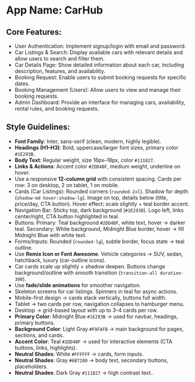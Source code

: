 # **App Name**: CarHub

## Core Features:

- User Authentication: Implement signup/login with email and password.
- Car Listings & Search: Display available cars with relevant details and allow users to search and filter them.
- Car Details Page: Show detailed information about each car, including description, features, and availability.
- Booking Request: Enable users to submit booking requests for specific dates.
- Booking Management (Users): Allow users to view and manage their booking requests.
- Admin Dashboard: Provide an interface for managing cars, availability, rental rules, and booking requests.

## Style Guidelines:

- **Font Family**: Inter, sans-serif (clean, modern, highly legible).
- **Headings (H1–H3)**: Bold, uppercase/larger font sizes, primary color `#1E293B`.
- **Body Text**: Regular weight, size 16px–18px, color `#111827`.
- **Links & Actions**: Accent color `#2DD4BF`, medium weight, underline on hover.
- Use a responsive **12-column grid** with consistent spacing. Cards per row: 3 on desktop, 2 on tablet, 1 on mobile.
- Cards (Car Listings): Rounded corners (`rounded-2xl`). Shadow for depth (`shadow-md hover:shadow-lg`). Image on top, details below (title, price/day, CTA button). Hover effect: scale slightly + teal border accent.
- Navigation Bar: Sticky top, dark background (`#1E293B`). Logo left, links center/right, CTA button highlighted in teal.
- Buttons: Primary: Teal background `#2DD4BF`, white text, hover → darker teal. Secondary: White background, Midnight Blue border, hover → fill Midnight Blue with white text.
- Forms/Inputs: Rounded (`rounded-lg`), subtle border, focus state → teal outline.
- Use **Remix Icon or Font Awesome**. Vehicle categories → SUV, sedan, hatchback, luxury (car-outline icons).
- Car cards scale up slightly + shadow deepen. Buttons change background/outline with smooth transition (`transition-all duration-300`).
- Use **fade/slide animations** for smoother navigation.
- Skeleton screens for car listings. Spinners in teal for async actions.
- Mobile-first design → cards stack vertically, buttons full width.
- Tablet → two cards per row, navigation collapses to hamburger menu.
- Desktop → grid-based layout with up to 3–4 cards per row.
- **Primary Color**: Midnight Blue `#1E293B` → used for navbar, headings, primary buttons.
- **Background Color**: Light Gray `#F9FAFB` → main background for pages, sections, and cards.
- **Accent Color**: Teal `#2DD4BF` → used for interactive elements (CTA buttons, links, highlights).
- **Neutral Shades**: White `#FFFFFF` → cards, form inputs.
- **Neutral Shades**: Gray `#6B7280` → body text, secondary buttons, placeholders.
- **Neutral Shades**: Dark Gray `#111827` → high contrast text..
